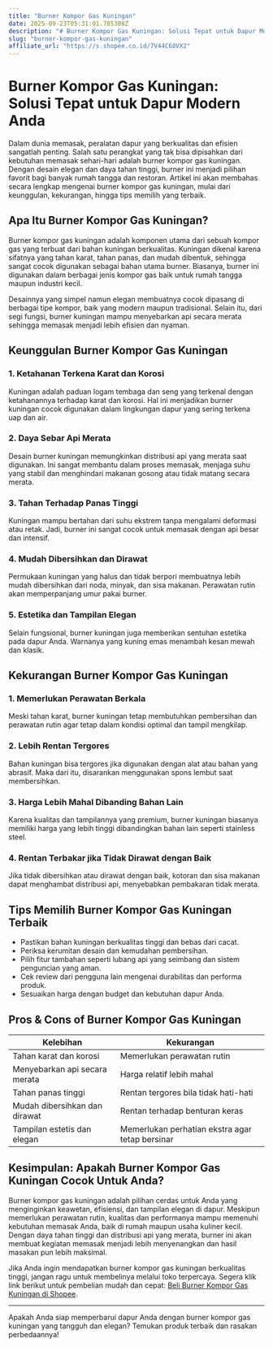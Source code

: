 ```yaml
---
title: "Burner Kompor Gas Kuningan"
date: 2025-09-23T05:31:01.785308Z
description: "# Burner Kompor Gas Kuningan: Solusi Tepat untuk Dapur Modern Anda..."
slug: "burner-kompor-gas-kuningan"
affiliate_url: "https://s.shopee.co.id/7V44C68VX2"
---
```

# Burner Kompor Gas Kuningan: Solusi Tepat untuk Dapur Modern Anda

Dalam dunia memasak, peralatan dapur yang berkualitas dan efisien sangatlah penting. Salah satu perangkat yang tak bisa dipisahkan dari kebutuhan memasak sehari-hari adalah burner kompor gas kuningan. Dengan desain elegan dan daya tahan tinggi, burner ini menjadi pilihan favorit bagi banyak rumah tangga dan restoran. Artikel ini akan membahas secara lengkap mengenai burner kompor gas kuningan, mulai dari keunggulan, kekurangan, hingga tips memilih yang terbaik.

## Apa Itu Burner Kompor Gas Kuningan?

Burner kompor gas kuningan adalah komponen utama dari sebuah kompor gas yang terbuat dari bahan kuningan berkualitas. Kuningan dikenal karena sifatnya yang tahan karat, tahan panas, dan mudah dibentuk, sehingga sangat cocok digunakan sebagai bahan utama burner. Biasanya, burner ini digunakan dalam berbagai jenis kompor gas baik untuk rumah tangga maupun industri kecil.

Desainnya yang simpel namun elegan membuatnya cocok dipasang di berbagai tipe kompor, baik yang modern maupun tradisional. Selain itu, dari segi fungsi, burner kuningan mampu menyebarkan api secara merata sehingga memasak menjadi lebih efisien dan nyaman.

## Keunggulan Burner Kompor Gas Kuningan

### 1. Ketahanan Terkena Karat dan Korosi

Kuningan adalah paduan logam tembaga dan seng yang terkenal dengan ketahanannya terhadap karat dan korosi. Hal ini menjadikan burner kuningan cocok digunakan dalam lingkungan dapur yang sering terkena uap dan air.

### 2. Daya Sebar Api Merata

Desain burner kuningan memungkinkan distribusi api yang merata saat digunakan. Ini sangat membantu dalam proses memasak, menjaga suhu yang stabil dan menghindari makanan gosong atau tidak matang secara merata.

### 3. Tahan Terhadap Panas Tinggi

Kuningan mampu bertahan dari suhu ekstrem tanpa mengalami deformasi atau retak. Jadi, burner ini sangat cocok untuk memasak dengan api besar dan intensif.

### 4. Mudah Dibersihkan dan Dirawat

Permukaan kuningan yang halus dan tidak berpori membuatnya lebih mudah dibersihkan dari noda, minyak, dan sisa makanan. Perawatan rutin akan memperpanjang umur pakai burner.

### 5. Estetika dan Tampilan Elegan

Selain fungsional, burner kuningan juga memberikan sentuhan estetika pada dapur Anda. Warnanya yang kuning emas menambah kesan mewah dan klasik.

## Kekurangan Burner Kompor Gas Kuningan

### 1. Memerlukan Perawatan Berkala

Meski tahan karat, burner kuningan tetap membutuhkan pembersihan dan perawatan rutin agar tetap dalam kondisi optimal dan tampil mengkilap.

### 2. Lebih Rentan Tergores

Bahan kuningan bisa tergores jika digunakan dengan alat atau bahan yang abrasif. Maka dari itu, disarankan menggunakan spons lembut saat membersihkan.

### 3. Harga Lebih Mahal Dibanding Bahan Lain

Karena kualitas dan tampilannya yang premium, burner kuningan biasanya memiliki harga yang lebih tinggi dibandingkan bahan lain seperti stainless steel.

### 4. Rentan Terbakar jika Tidak Dirawat dengan Baik

Jika tidak dibersihkan atau dirawat dengan baik, kotoran dan sisa makanan dapat menghambat distribusi api, menyebabkan pembakaran tidak merata.

## Tips Memilih Burner Kompor Gas Kuningan Terbaik

- Pastikan bahan kuningan berkualitas tinggi dan bebas dari cacat.
- Periksa kerumitan desain dan kemudahan pembersihan.
- Pilih fitur tambahan seperti lubang api yang seimbang dan sistem penguncian yang aman.
- Cek review dari pengguna lain mengenai durabilitas dan performa produk.
- Sesuaikan harga dengan budget dan kebutuhan dapur Anda.

## Pros & Cons of Burner Kompor Gas Kuningan

| Kelebihan                                   | Kekurangan                                |
|----------------------------------------------|-------------------------------------------|
| Tahan karat dan korosi                     | Memerlukan perawatan rutin               |
| Menyebarkan api secara merata               | Harga relatif lebih mahal               |
| Tahan panas tinggi                         | Rentan tergores bila tidak hati-hati     |
| Mudah dibersihkan dan dirawat             | Rentan terhadap benturan keras         |
| Tampilan estetis dan elegan                | Memerlukan perhatian ekstra agar tetap bersinar |

## Kesimpulan: Apakah Burner Kompor Gas Kuningan Cocok Untuk Anda?

Burner kompor gas kuningan adalah pilihan cerdas untuk Anda yang menginginkan keawetan, efisiensi, dan tampilan elegan di dapur. Meskipun memerlukan perawatan rutin, kualitas dan performanya mampu memenuhi kebutuhan memasak Anda, baik di rumah maupun usaha kuliner kecil. Dengan daya tahan tinggi dan distribusi api yang merata, burner ini akan membuat kegiatan memasak menjadi lebih menyenangkan dan hasil masakan pun lebih maksimal.

Jika Anda ingin mendapatkan burner kompor gas kuningan berkualitas tinggi, jangan ragu untuk membelinya melalui toko terpercaya. Segera klik link berikut untuk pembelian mudah dan cepat: [Beli Burner Kompor Gas Kuningan di Shopee](https://s.shopee.co.id/7V44C68VX2).

---

Apakah Anda siap memperbarui dapur Anda dengan burner kompor gas kuningan yang tangguh dan elegan? Temukan produk terbaik dan rasakan perbedaannya!